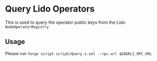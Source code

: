 # Query Lido Operators
This is used to query the operator public keys from the Lido `NodeOperatorRegistry`

## Usage
Please run `forge script script/Query.s.sol --rpc-url $GOERLI_RPC_URL`